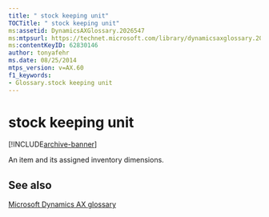```yaml
---
title: " stock keeping unit"
TOCTitle: " stock keeping unit"
ms:assetid: DynamicsAXGlossary.2026547
ms:mtpsurl: https://technet.microsoft.com/library/dynamicsaxglossary.2026547(v=AX.60)
ms:contentKeyID: 62830146
author: tonyafehr
ms.date: 08/25/2014
mtps_version: v=AX.60
f1_keywords:
- Glossary.stock keeping unit
---
```


# stock keeping unit


[!INCLUDE[archive-banner](includes/archive-banner.md)]

An item and its assigned inventory dimensions.

## See also

[Microsoft Dynamics AX glossary](glossary/microsoft-dynamics-ax-glossary.md)

  


